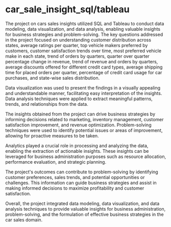 # car_sale_insight_sql/tableau
The project on cars sales insights utilized SQL and Tableau to conduct data modeling, data visualization, and data analysis, enabling valuable insights for business strategies and problem-solving.
The key questions addressed in the project focused on understanding customer distribution across states, average ratings per quarter, top vehicle makers preferred by customers, customer satisfaction trends over time, most preferred vehicle make in each state, trend of orders by quarters, quarter over quarter percentage change in revenue, trend of revenue and orders by quarters, average discounts offered for different credit card types, average shipping time for placed orders per quarter, percentage of credit card usage for car purchases, and state-wise sales distribution.

Data visualization was used to present the findings in a visually appealing and understandable manner, facilitating easy interpretation of the insights. Data analysis techniques were applied to extract meaningful patterns, trends, and relationships from the data.

The insights obtained from the project can drive business strategies by informing decisions related to marketing, inventory management, customer satisfaction improvement, and revenue optimization. Problem-solving techniques were used to identify potential issues or areas of improvement, allowing for proactive measures to be taken.

Analytics played a crucial role in processing and analyzing the data, enabling the extraction of actionable insights. These insights can be leveraged for business administration purposes such as resource allocation, performance evaluation, and strategic planning.

The project's outcomes can contribute to problem-solving by identifying customer preferences, sales trends, and potential opportunities or challenges. This information can guide business strategies and assist in making informed decisions to maximize profitability and customer satisfaction.

Overall, the project integrated data modeling, data visualization, and data analysis techniques to provide valuable insights for business administration, problem-solving, and the formulation of effective business strategies in the car sales domain.
